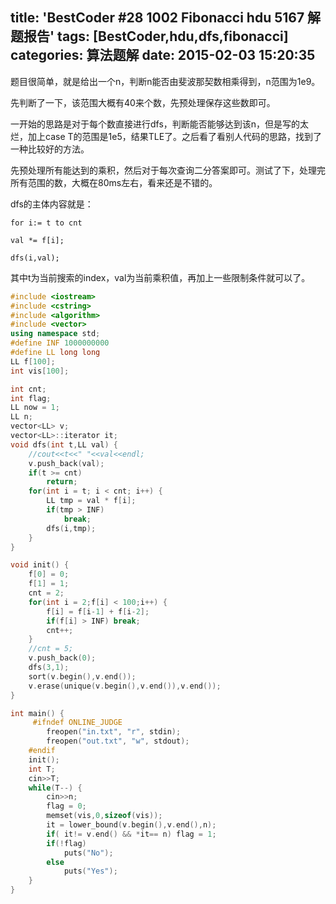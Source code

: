 title: 'BestCoder #28 1002 Fibonacci hdu 5167 解题报告'
tags: [BestCoder,hdu,dfs,fibonacci]
categories: 算法题解
date: 2015-02-03 15:20:35
---

题目很简单，就是给出一个n，判断n能否由斐波那契数相乘得到，n范围为1e9。

先判断了一下，该范围大概有40来个数，先预处理保存这些数即可。

一开始的思路是对于每个数直接进行dfs，判断能否能够达到该n，但是写的太烂，加上case T的范围是1e5，结果TLE了。之后看了看别人代码的思路，找到了一种比较好的方法。

<!--more-->

先预处理所有能达到的乘积，然后对于每次查询二分答案即可。测试了下，处理完所有范围的数，大概在80ms左右，看来还是不错的。

dfs的主体内容就是：

```
for i:= t to cnt 

val *= f[i];

dfs(i,val);
```

其中t为当前搜索的index，val为当前乘积值，再加上一些限制条件就可以了。

```cpp
#include <iostream>
#include <cstring>
#include <algorithm>
#include <vector>
using namespace std;
#define INF 1000000000
#define LL long long
LL f[100];
int vis[100];

int cnt;
int flag;
LL now = 1;
LL n;
vector<LL> v;
vector<LL>::iterator it;
void dfs(int t,LL val) {
	//cout<<t<<" "<<val<<endl; 
	v.push_back(val);
	if(t >= cnt)
		return;
	for(int i = t; i < cnt; i++) {
		LL tmp = val * f[i];
		if(tmp > INF)
			break;
		dfs(i,tmp);
	}
}

void init() {
	f[0] = 0;
	f[1] = 1;
	cnt = 2;
	for(int i = 2;f[i] < 100;i++) {
		f[i] = f[i-1] + f[i-2];
		if(f[i] > INF) break;
		cnt++;
	}	
	//cnt = 5;
    v.push_back(0);	
	dfs(3,1);
	sort(v.begin(),v.end());
	v.erase(unique(v.begin(),v.end()),v.end());
}

int main() {
	 #ifndef ONLINE_JUDGE
        freopen("in.txt", "r", stdin);
        freopen("out.txt", "w", stdout);
    #endif
	init();
	int T;
	cin>>T;
	while(T--) {
		cin>>n;
		flag = 0;
		memset(vis,0,sizeof(vis));
		it = lower_bound(v.begin(),v.end(),n);
		if( it!= v.end() && *it== n) flag = 1;
		if(!flag)
			puts("No");
		else
			puts("Yes");
	}
}
```